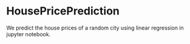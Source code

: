 # HousePricePrediction
We predict the house prices of a random city using linear regression in jupyter notebook.
